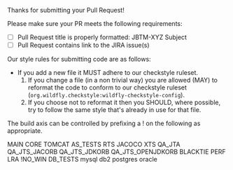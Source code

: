 Thanks for submitting your Pull Request!

Please make sure your PR meets the following requirements:
- [ ] Pull Request title is properly formatted: JBTM-XYZ Subject
- [ ] Pull Request contains link to the JIRA issue(s)

Our style rules for submitting code are as follows:

* If you add a new file it MUST adhere to our checkstyle ruleset.
  1. If you change a file (in a non trivial way) you are allowed (MAY) to reformat the code to conform to our checkstyle ruleset (`org.wildfly.checkstyle:wildfly-checkstyle-config`).
  2. If you choose not to reformat it then you SHOULD, where possible, try to follow the same style that's already in use for that file.


The build axis can be controlled by prefixing a ! on the following as appropriate.

MAIN CORE TOMCAT AS_TESTS RTS JACOCO XTS QA_JTA QA_JTS_JACORB QA_JTS_JDKORB QA_JTS_OPENJDKORB BLACKTIE PERF LRA !NO_WIN DB_TESTS mysql db2 postgres oracle
